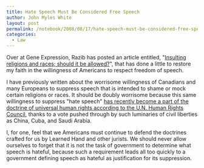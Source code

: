 ```yaml
---
title: Hate Speech Must Be Considered Free Speech
author: John Myles White
layout: post
permalink: /notebook/2008/08/17/hate-speech-must-be-considered-free-speech/
categories:
  - Law
---
```


Over at Gene Expression, Razib has posted an article entitled, "[Insulting religions and races; should it be allowed?](http://scienceblogs.com/gnxp/2008/08/insulting_religions_and_races.php
)", that has done a little to restore my faith in the willingness of Americans to respect freedom of speech.

I have previously written about the worrisome willingness of Canadians and many Europeans to suppress speech that is intended to shame or mock certain religions or races. It should be doubly worrisome because this same willingness to suppress "hate speech" [has recently become a part of the doctrine of universal human rights according to the U.N. Human Rights Council](http://www.iht.com/articles/ap/2008/03/27/news/UN-GEN-UN-Rights-Council.php), thanks to a vote pushed through by such luminaries of civil liberties as China, Cuba, and Saudi Arabia.

I, for one, feel that we Americans must continue to defend the doctrines crafted for us by Learned Hand and other jurists. We should never allow ourselves to forget that it is not the task of government to determine what speech is hateful, because such a requirement leads all too quickly to a government defining speech as hateful as justification for its suppression.
